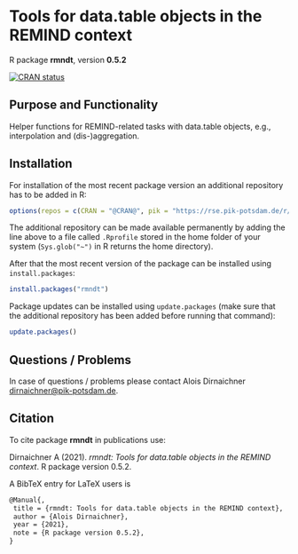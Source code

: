 # Tools for data.table objects in the REMIND context

R package **rmndt**, version **0.5.2**

[![CRAN status](https://www.r-pkg.org/badges/version/rmndt)](https://cran.r-project.org/package=rmndt)    

## Purpose and Functionality

Helper functions for REMIND-related tasks with data.table objects, e.g., interpolation and (dis-)aggregation.


## Installation

For installation of the most recent package version an additional repository has to be added in R:

```r
options(repos = c(CRAN = "@CRAN@", pik = "https://rse.pik-potsdam.de/r/packages"))
```
The additional repository can be made available permanently by adding the line above to a file called `.Rprofile` stored in the home folder of your system (`Sys.glob("~")` in R returns the home directory).

After that the most recent version of the package can be installed using `install.packages`:

```r 
install.packages("rmndt")
```

Package updates can be installed using `update.packages` (make sure that the additional repository has been added before running that command):

```r 
update.packages()
```

## Questions / Problems

In case of questions / problems please contact Alois Dirnaichner <dirnaichner@pik-potsdam.de>.

## Citation

To cite package **rmndt** in publications use:

Dirnaichner A (2021). _rmndt: Tools for data.table objects in the
REMIND context_. R package version 0.5.2.

A BibTeX entry for LaTeX users is

 ```latex
@Manual{,
  title = {rmndt: Tools for data.table objects in the REMIND context},
  author = {Alois Dirnaichner},
  year = {2021},
  note = {R package version 0.5.2},
}
```

